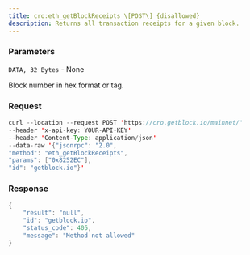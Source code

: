 ```yaml
---
title: cro:eth_getBlockReceipts \[POST\] {disallowed}
description: Returns all transaction receipts for a given block.
---
```


### Parameters


`DATA, 32 Bytes` - None

Block number in hex format or tag.

### Request

``` java
curl --location --request POST 'https://cro.getblock.io/mainnet/' 
--header 'x-api-key: YOUR-API-KEY' 
--header 'Content-Type: application/json' 
--data-raw '{"jsonrpc": "2.0",
"method": "eth_getBlockReceipts",
"params": ["0x8252EC"],
"id": "getblock.io"}'
```

###  Response

``` java
{
    "result": "null",
    "id": "getblock.io",
    "status_code": 405,
    "message": "Method not allowed"
}
```

